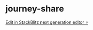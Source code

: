 # journey-share

[Edit in StackBlitz next generation editor ⚡️](https://stackblitz.com/~/github.com/Tofuswang/journey-share)
